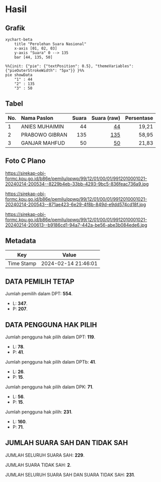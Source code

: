 # Hasil

## Grafik

```mermaid
xychart-beta
    title "Perolehan Suara Nasional"
    x-axis [01, 02, 03]
    y-axis "Suara" 0 --> 135
    bar [44, 135, 50]
```

```mermaid
%%{init: {"pie": {"textPosition": 0.5}, "themeVariables": {"pieOuterStrokeWidth": "5px"}} }%%
pie showData
    "1" : 44
    "2" : 135
    "3" : 50
```

## Tabel

| No. | Nama Paslon    | Suara | Suara (raw) | Persentase |
|:--- |:-------------- | -----:| -----------:| ----------:|
| 1   | ANIES MUHAIMIN | 44    | [44][p-1]   | 19,21      |
| 2   | PRABOWO GIBRAN | 135   | [135][p-2]  | 58,95      |
| 3   | GANJAR MAHFUD  | 50    | [50][p-3]   | 21,83      |


[p-1]: https://github.com/gigit-pemilu/pemilu-2024/blob/main/pilpres/hitung-suara/sub/99-luar-negeri/sub/12-bandar-seri-begawan-brunei-darussalam/sub/01-bandar-seri-begawan-brunei-darussalam/sub/0001-bandar-seri-begawan-brunei-darussalam/sub/021-tps-020/sub/paslon-1.txt
[p-2]: https://github.com/gigit-pemilu/pemilu-2024/blob/main/pilpres/hitung-suara/sub/99-luar-negeri/sub/12-bandar-seri-begawan-brunei-darussalam/sub/01-bandar-seri-begawan-brunei-darussalam/sub/0001-bandar-seri-begawan-brunei-darussalam/sub/021-tps-020/sub/paslon-2.txt
[p-3]: https://github.com/gigit-pemilu/pemilu-2024/blob/main/pilpres/hitung-suara/sub/99-luar-negeri/sub/12-bandar-seri-begawan-brunei-darussalam/sub/01-bandar-seri-begawan-brunei-darussalam/sub/0001-bandar-seri-begawan-brunei-darussalam/sub/021-tps-020/sub/paslon-3.txt

## Foto C Plano

https://sirekap-obj-formc.kpu.go.id/b86e/pemilu/ppwp/99/12/01/00/01/9912010001021-20240214-200534--8229b4eb-33bb-4293-9bc5-836feac736a9.jpg

https://sirekap-obj-formc.kpu.go.id/b86e/pemilu/ppwp/99/12/01/00/01/9912010001021-20240214-200543--871ae423-6e29-4f8b-849d-e9dd574cd18f.jpg

https://sirekap-obj-formc.kpu.go.id/b86e/pemilu/ppwp/99/12/01/00/01/9912010001021-20240214-200613--b9186cd1-94a7-442a-be56-abe3b084ede6.jpg


## Metadata

| Key        | Value               |
| ---------- | ------------------- |
| Time Stamp | 2024-02-14 21:46:01 |


## DATA PEMILIH TETAP

Jumlah pemilih dalam DPT: **554**.
 * L: **347**.
 * P: **207**.

## DATA PENGGUNA HAK PILIH

Jumlah pengguna hak pilih dalam DPT: **119**.
 * L: **78**.
 * P: **41**.

Jumlah pengguna hak pilih dalam DPTb: **41**.
 * L: **26**.
 * P: **15**.

Jumlah pengguna hak pilih dalam DPK: **71**.
 * L: **56**.
 * P: **15**.

Jumlah pengguna hak pilih: **231**.
 * L: **160**.
 * P: **71**.

## JUMLAH SUARA SAH DAN TIDAK SAH

JUMLAH SELURUH SUARA SAH: **229**.

JUMLAH SUARA TIDAK SAH: **2**.

JUMLAH SELURUH SUARA SAH DAN SUARA TIDAK SAH: **231**.


